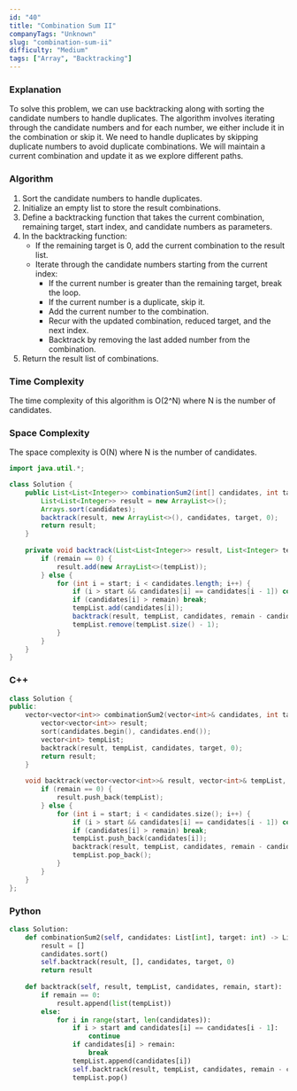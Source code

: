 ```yaml
---
id: "40"
title: "Combination Sum II"
companyTags: "Unknown"
slug: "combination-sum-ii"
difficulty: "Medium"
tags: ["Array", "Backtracking"]
---
```


### Explanation

To solve this problem, we can use backtracking along with sorting the candidate numbers to handle duplicates. The algorithm involves iterating through the candidate numbers and for each number, we either include it in the combination or skip it. We need to handle duplicates by skipping duplicate numbers to avoid duplicate combinations. We will maintain a current combination and update it as we explore different paths. 

### Algorithm
1. Sort the candidate numbers to handle duplicates.
2. Initialize an empty list to store the result combinations.
3. Define a backtracking function that takes the current combination, remaining target, start index, and candidate numbers as parameters.
4. In the backtracking function:
    - If the remaining target is 0, add the current combination to the result list.
    - Iterate through the candidate numbers starting from the current index:
        - If the current number is greater than the remaining target, break the loop.
        - If the current number is a duplicate, skip it.
        - Add the current number to the combination.
        - Recur with the updated combination, reduced target, and the next index.
        - Backtrack by removing the last added number from the combination.
5. Return the result list of combinations.

### Time Complexity
The time complexity of this algorithm is O(2^N) where N is the number of candidates.

### Space Complexity
The space complexity is O(N) where N is the number of candidates.

```java
import java.util.*;

class Solution {
    public List<List<Integer>> combinationSum2(int[] candidates, int target) {
        List<List<Integer>> result = new ArrayList<>();
        Arrays.sort(candidates);
        backtrack(result, new ArrayList<>(), candidates, target, 0);
        return result;
    }
    
    private void backtrack(List<List<Integer>> result, List<Integer> tempList, int[] candidates, int remain, int start) {
        if (remain == 0) {
            result.add(new ArrayList<>(tempList));
        } else {
            for (int i = start; i < candidates.length; i++) {
                if (i > start && candidates[i] == candidates[i - 1]) continue;
                if (candidates[i] > remain) break;
                tempList.add(candidates[i]);
                backtrack(result, tempList, candidates, remain - candidates[i], i + 1);
                tempList.remove(tempList.size() - 1);
            }
        }
    }
}
```

### C++
```cpp
class Solution {
public:
    vector<vector<int>> combinationSum2(vector<int>& candidates, int target) {
        vector<vector<int>> result;
        sort(candidates.begin(), candidates.end());
        vector<int> tempList;
        backtrack(result, tempList, candidates, target, 0);
        return result;
    }
    
    void backtrack(vector<vector<int>>& result, vector<int>& tempList, vector<int>& candidates, int remain, int start) {
        if (remain == 0) {
            result.push_back(tempList);
        } else {
            for (int i = start; i < candidates.size(); i++) {
                if (i > start && candidates[i] == candidates[i - 1]) continue;
                if (candidates[i] > remain) break;
                tempList.push_back(candidates[i]);
                backtrack(result, tempList, candidates, remain - candidates[i], i + 1);
                tempList.pop_back();
            }
        }
    }
};
```

### Python
```python
class Solution:
    def combinationSum2(self, candidates: List[int], target: int) -> List[List[int]]:
        result = []
        candidates.sort()
        self.backtrack(result, [], candidates, target, 0)
        return result
        
    def backtrack(self, result, tempList, candidates, remain, start):
        if remain == 0:
            result.append(list(tempList))
        else:
            for i in range(start, len(candidates)):
                if i > start and candidates[i] == candidates[i - 1]:
                    continue
                if candidates[i] > remain:
                    break
                tempList.append(candidates[i])
                self.backtrack(result, tempList, candidates, remain - candidates[i], i + 1)
                tempList.pop()
```